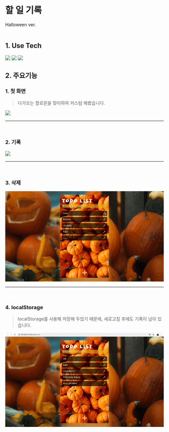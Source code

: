 # 할 일 기록
Halloween ver.
<br><br>
## 1. Use Tech
<img src="https://img.shields.io/badge/HTML-3766AB?style=flat-square&logo=html5&logoColor=white"/></a>
<img src="https://img.shields.io/badge/CSS-1116AB?style=flat-square&logo=css3&logoColor=white"/></a>
<img src="https://img.shields.io/badge/JavaScript-red?style=flat-square&logo=JavaScript&logoColor=white"/></a>

## 2. 주요기능

### 1. 첫 화면
>   다가오는 할로윈을 맞이하여 커스텀 해봤습니다.

<img src="mdImg/screen1.png">

---
<br>

### 2. 기록
<img src="mdImg/screen2.gif">

---
<br>

### 3. 삭제 
<img src="mdImg/screen3.gif">

---
<br>

### 4. localStorage 
>   localStorage를 사용해 저장해 두었기 때문에, 새로고침 후에도 기록이 남아 있습니다.

<img src="mdImg/screen4.gif">
